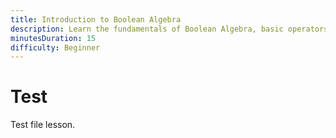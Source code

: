 ```yaml
---
title: Introduction to Boolean Algebra
description: Learn the fundamentals of Boolean Algebra, basic operators, and truth values.
minutesDuration: 15
difficulty: Beginner
---
```


# Test

Test file lesson.